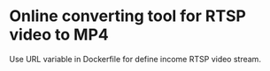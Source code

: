 # Online converting tool for RTSP video to MP4
Use URL variable in Dockerfile for define income RTSP video stream.
